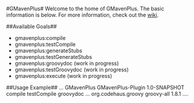 #GMavenPlus#
Welcome to the home of GMavenPlus.  The basic information is below.  For more information, check out the [wiki](http://github.com/keeganwitt/GMavenPlus/wiki).

##Available Goals##
* gmavenplus:compile
* gmavenplus:testCompile
* gmavenplus:generateStubs
* gmavenplus:testGenerateStubs
* gmavenplus:groovydoc (work in progress)
* gmavenplus:testGroovydoc (work in progress)
* gmavenplus:execute (work in progress)

##Usage Example##
    <project>
      ...
      <build>
        <plugins>
          <plugin>
            <groupId>GMavenPlus</groupId>
            <artifactId>GMavenPlus-Plugin</artifactId>
            <version>1.0-SNAPSHOT</version>
            <executions>
              <execution>
                <goals>
                  <goal>compile</goal>
                  <goal>testCompile</goal>
                  <goal>groovydoc</goal>
                </goals>
              </execution>
            </executions>
          </plugin>
          ...
        </plugins>
      </build>
      <dependencies>
        <dependency>
          <groupId>org.codehaus.groovy</groupId>
          <artifactId>groovy-all</artifactId>
          <version>1.8.1</version>
        </dependency>
        ....
      </dependencies>
    </project>
